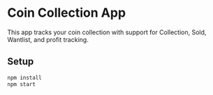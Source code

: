 # Coin Collection App

This app tracks your coin collection with support for Collection, Sold, Wantlist, and profit tracking.

## Setup
```bash
npm install
npm start
```